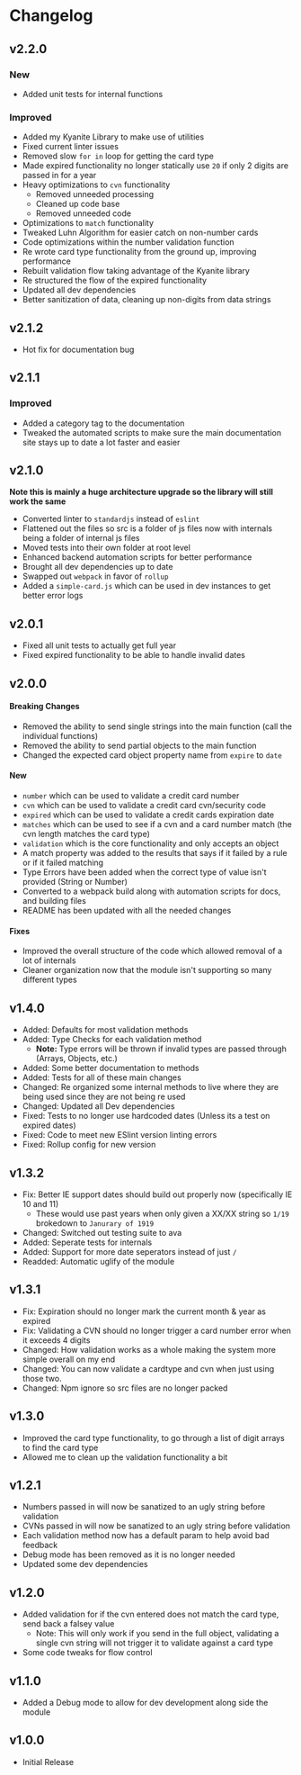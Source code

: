 # Changelog

## v2.2.0

### New

- Added unit tests for internal functions

### Improved

- Added my Kyanite Library to make use of utilities
- Fixed current linter issues
- Removed slow `for in` loop for getting the card type
- Made expired functionality no longer statically use `20` if only 2 digits are passed in for a year
- Heavy optimizations to `cvn` functionality
  - Removed unneeded processing
  - Cleaned up code base
  - Removed unneeded code
- Optimizations to `match` functionality
- Tweaked Luhn Algorithm for easier catch on non-number cards
- Code optimizations within the number validation function
- Re wrote card type functionality from the ground up, improving performance
- Rebuilt validation flow taking advantage of the Kyanite library
- Re structured the flow of the expired functionality
- Updated all dev dependencies
- Better sanitization of data, cleaning up non-digits from data strings

## v2.1.2

- Hot fix for documentation bug

## v2.1.1

### Improved

- Added a category tag to the documentation
- Tweaked the automated scripts to make sure the main documentation site stays up to date a lot faster and easier

## v2.1.0

**Note this is mainly a huge architecture upgrade so the library will still work the same**

- Converted linter to `standardjs` instead of `eslint`
- Flattened out the files so src is a folder of js files now with internals being a folder of internal js files
- Moved tests into their own folder at root level
- Enhanced backend automation scripts for better performance
- Brought all dev dependencies up to date
- Swapped out `webpack` in favor of `rollup`
- Added a `simple-card.js` which can be used in dev instances to get better error logs

## v2.0.1

- Fixed all unit tests to actually get full year
- Fixed expired functionality to be able to handle invalid dates

## v2.0.0

#### Breaking Changes

- Removed the ability to send single strings into the main function (call the individual functions)
- Removed the ability to send partial objects to the main function
- Changed the expected card object property name from `expire` to `date`

#### New

- `number` which can be used to validate a credit card number
- `cvn` which can be used to validate a credit card cvn/security code
- `expired` which can be used to validate a credit cards expiration date
- `matches` which can be used to see if a cvn and a card number match (the cvn length matches the card type)
- `validation` which is the core functionality and only accepts an object
- A match property was added to the results that says if it failed by a rule or if it failed matching
- Type Errors have been added when the correct type of value isn't provided (String or Number)
- Converted to a webpack build along with automation scripts for docs, and building files
- README has been updated with all the needed changes

#### Fixes

- Improved the overall structure of the code which allowed removal of a lot of internals
- Cleaner organization now that the module isn't supporting so many different types

## v1.4.0

- Added: Defaults for most validation methods
- Added: Type Checks for each validation method
   - **Note:** Type errors will be thrown if invalid types are passed through (Arrays, Objects, etc.)
- Added: Some better documentation to methods
- Added: Tests for all of these main changes
- Changed: Re organized some internal methods to live where they are being used since they are not being re used
- Changed: Updated all Dev dependencies
- Fixed: Tests to no longer use hardcoded dates (Unless its a test on expired dates)
- Fixed: Code to meet new ESlint version linting errors
- Fixed: Rollup config for new version


## v1.3.2

- Fix: Better IE support dates should build out properly now (specifically IE 10 and 11)
   - These would use past years when only given a XX/XX string so `1/19` brokedown to `Janurary of 1919`
- Changed: Switched out testing suite to ava
- Added: Seperate tests for internals
- Added: Support for more date seperators instead of just `/`
- Readded: Automatic uglify of the module

## v1.3.1

- Fix: Expiration should no longer mark the current month & year as expired
- Fix: Validating a CVN should no longer trigger a card number error when it exceeds 4 digits
- Changed: How validation works as a whole making the system more simple overall on my end
- Changed: You can now validate a cardtype and cvn when just using those two.
- Changed: Npm ignore so src files are no longer packed

## v1.3.0

- Improved the card type functionality, to go through a list of digit arrays to find the card type
- Allowed me to clean up the validation functionality a bit

## v1.2.1

- Numbers passed in will now be sanatized to an ugly string before validation
- CVNs passed in will now be sanatized to an ugly string before validation
- Each validation method now has a default param to help avoid bad feedback
- Debug mode has been removed as it is no longer needed
- Updated some dev dependencies

## v1.2.0

- Added validation for if the cvn entered does not match the card type, send back a falsey value
  - Note: This will only work if you send in the full object, validating a single cvn string will not trigger it to validate against a card type
- Some code tweaks for flow control

## v1.1.0

- Added a Debug mode to allow for dev development along side the module

## v1.0.0

- Initial Release
